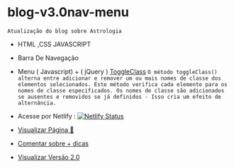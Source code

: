 # blog-v3.0nav-menu
`Atualização do blog sobre Astrologia` 
-  HTML ,CSS JAVASCRIPT
-  Barra De Navegação
-  Menu ( Javascript) + ( jQuery )
[ToggleClass](https://www.w3schools.com/jquery/html_toggleclass.asp#:~:text=The%20toggleClass()%20method%20toggles,This%20creates%20a%20toggle%20effect.)
`O método toggleClass() alterna entre adicionar e remover um ou mais nomes de classe dos elementos selecionados.
Este método verifica cada elemento para os nomes de classe especificados. Os nomes de classe são adicionados se ausentes e removidos se já definidos - Isso cria um efeito de alternância.`

-  Acesse por Netlify : [![Netlify Status](https://api.netlify.com/api/v1/badges/046db4a1-65ef-426e-b8b0-9b09c217548c/deploy-status)](https://blogoficialvr.netlify.app)
-  [Visualizar Página 📃](https://blogoficialvr.netlify.app)
-  [Comentar sobre + dicas](mailto:victorskw89@gmail.com)
-  [ Visualizar Versão 2.0](https://vitordev01.github.io/pagina-raiz-blog/)
